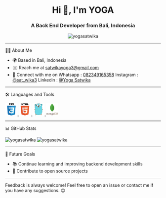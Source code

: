 <h1 align="center">Hi 👋, I'm YOGA</h1>
<h3 align="center">A Back End Developer from Bali, Indonesia</h3>

<p align="center"> 
  <img src="https://komarev.com/ghpvc/?username=yogasatwika&label=Profile%20views&color=0e75b6&style=flat" alt="yogasatwika" /> 
</p>

---

 👨‍💻 About Me

- 🌍 Based in Bali, Indonesia  
- ✉️ Reach me at satwikayoga3@gmail.com  
- 💼 Connect with me on
  Whatsapp   : [082349165358](https://wa.me/082349165358)
  Instagram  : [@sat_wika3](https://instagram.com/sat_wika3)
  Linkedin   : [@Yoga Satwika](https://www.linkedin.com/in/yoga-satwika-606848288/)

---

 🛠️ Languages and Tools

<p align="left"> 
  <a href="https://www.w3schools.com/css/" target="_blank" rel="noreferrer"> 
    <img src="https://raw.githubusercontent.com/devicons/devicon/master/icons/css3/css3-original-wordmark.svg" alt="CSS3" width="40" height="40"/> 
  </a> 
  <a href="https://www.w3.org/html/" target="_blank" rel="noreferrer"> 
    <img src="https://raw.githubusercontent.com/devicons/devicon/master/icons/html5/html5-original-wordmark.svg" alt="HTML5" width="40" height="40"/> 
  </a> 
  <a href="https://golang.org" target="_blank" rel="noreferrer"> 
    <img src="https://raw.githubusercontent.com/devicons/devicon/master/icons/go/go-original.svg" alt="Golang" width="40" height="40"/> 
  </a>
    <a href="https://www.mongodb.com/" target="_blank" rel="noreferrer"> 
    <img src="https://raw.githubusercontent.com/devicons/devicon/master/icons/mongodb/mongodb-original-wordmark.svg" alt="MongoDB" width="40" height="40"/> 
  </a>
</p>

---

 📊 GitHub Stats

<p align="left">
  <img src="https://github-readme-stats.vercel.app/api?username=yogasatwika&show_icons=true&theme=tokyonight" alt="yogasatwika" />
  <img src="https://github-readme-stats.vercel.app/api/top-langs/?username=yogasatwika&layout=compact&theme=tokyonight" alt="yogasatwika" />
</p>

---

 🌱 Future Goals

- 📚 Continue learning and improving backend development skills  
- 🚀 Contribute to open source projects  

---

Feedback is always welcome! Feel free to open an issue or contact me if you have any suggestions. 😊  

